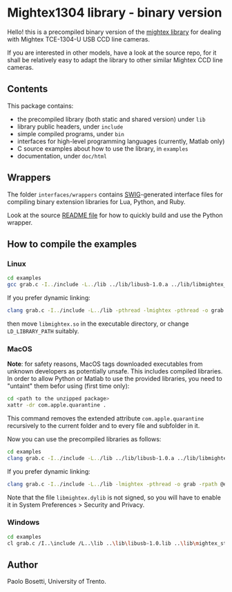 # Mightex1304 library - binary version

Hello! this is a precompiled binary version of the [mightex library](https://github.com/pbosetti/mightex) for dealing with Mightex TCE-1304-U USB CCD line cameras.

If you are interested in other models, have a look at the source repo, for it shall be relatively easy to adapt the library to other similar Mightex CCD line cameras.

## Contents

This package contains:
- the precompiled library (both static and shared version) under `lib`
- library public headers, under `include`
- simple compiled programs, under `bin`
- interfaces for high-level programming languages (currently, Matlab only)
- C source examples about how to use the library, in `examples`
- documentation, under `doc/html`

## Wrappers

The folder `interfaces/wrappers` contains [SWIG](http://swig.org)-generated interface files for compiling binary extension libraries for Lua, Python, and Ruby.

Look at the source [README file](https://github.com/pbosetti/mightex/#readme) for how to quickly build and use the Python wrapper.

## How to compile the examples

### Linux

```sh
cd examples
gcc grab.c -I../include -L../lib ../lib/libusb-1.0.a ../lib/libmightex_static.a -pthread -o grab
```

If you prefer dynamic linking:
```sh
clang grab.c -I../include -L../lib -pthread -lmightex -pthread -o grab
```
then move `libmightex.so` in the executable directory, or change `LD_LIBRARY_PATH` suitably.

### MacOS

**Note**: for safety reasons, MacOS tags downloaded executables from unknown developers as potentially unsafe. This includes compiled libraries. In order to allow Python or Matlab to use the provided libraries, you need to "untaint" them befor using (first time only):

```sh
cd <path to the unzipped package>
xattr -dr com.apple.quarantine .
```

This command removes the extended attribute `com.apple.quarantine` recursively to the current folder and to every file and subfolder in it.

Now you can use the precompiled libraries as follows:

```sh
cd examples
clang grab.c -I../include -L../lib ../lib/libusb-1.0.a ../lib/libmightex_static.a -framework IOKit -framework CoreFoundation -o grab
```

If you prefer dynamic linking:
```sh
clang grab.c -I../include -L../lib -lmightex -pthread -o grab -rpath @executable_path/../lib
```

Note that the file `libmightex.dylib` is not signed, so you will have to enable it in System Preferences > Security and Privacy.

### Windows

```sh
cd examples
cl grab.c /I..\include /L..\lib ..\lib\libusb-1.0.lib ..\lib\mightex_static.lib /O grab
```

## Author

Paolo Bosetti, University of Trento.
